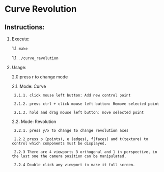 # Curve Revolution

## Instructions:

1. Execute:

	1.1. `make`

	1.1. `./curve_revolution`

2. Usage:

	2.0 press r to change mode

	2.1. Mode: Curve

		2.1.1. click mouse left button: Add new control point

		2.1.2. press ctrl + click mouse left button: Remove selected point
		
		2.1.3. hold and drag mouse left button: move selected point

	2.2. Mode: Revolution
		
		2.2.1. press y/x to change to change revolution axes

		2.2.2 press p (points), e (edges), f(faces) and t(texture) to control which components must be displayed.

		2.2.3 There are 4 viewports 3 orthogonal and 1 in perspective, in the last one the camera position can be manipulated.

		2.2.4 Double click any viewport to make it full screen.